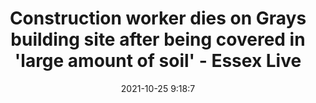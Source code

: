 ---
"title": "Construction worker dies on Grays building site after being covered in 'large amount of soil' - Essex Live"
"date": "2021-10-25 9:18:7"
"feed_name": "GOOGLENEWSCONSTRUCTION"
"feed_website": "https://news.google.com/search?q=construction%2Bincident&hl=en-US&gl=US&ceid=US:en"
"feed_rss": "https://news.google.com/rss/search?q=construction%2Bincident&hl=en-US&gl=US&ceid=US:en"
"link": "https://www.essexlive.news/news/essex-news/construction-worker-dies-grays-building-6093602"
"source": "{'href': 'https://www.essexlive.news', 'title': 'Essex Live'}"
"file": "_posts/2021-1-1-6ad362e3bfc6294fc7d3df9ea848ac781e7dbd11.md"
"accident": "1"
"drilling": "0"
"dead": "1"
"injured": "0"
"arrested": "0"
"place": "grays"
"where": "construction site"
"causes": "unknown"
"place_uri": "http://en.wikipedia.org/wiki/Grays"
---